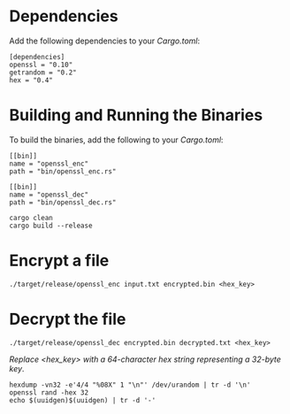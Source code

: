 # Dependencies

Add the following dependencies to your *Cargo.toml*:

```
[dependencies]
openssl = "0.10"
getrandom = "0.2"
hex = "0.4"
```
 
# Building and Running the Binaries

To build the binaries, add the following to your *Cargo.toml*:

```
[[bin]]
name = "openssl_enc"
path = "bin/openssl_enc.rs"

[[bin]]
name = "openssl_dec"
path = "bin/openssl_dec.rs"
```

```
cargo clean
cargo build --release
```

# Encrypt a file

```
./target/release/openssl_enc input.txt encrypted.bin <hex_key>
```

# Decrypt the file
```
./target/release/openssl_dec encrypted.bin decrypted.txt <hex_key>
```

*Replace <hex_key> with a 64-character hex string representing a 32-byte key*.

```
hexdump -vn32 -e'4/4 "%08X" 1 "\n"' /dev/urandom | tr -d '\n'
openssl rand -hex 32
echo $(uuidgen)$(uuidgen) | tr -d '-'
```
